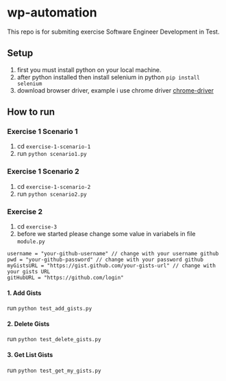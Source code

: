 # wp-automation
This repo is for submiting exercise Software Engineer Development in Test.

## Setup 
1. first you must install python on your local machine.
2. after python installed then install selenium in python `pip install selenium`
3. download browser driver, example i use chrome driver [chrome-driver](https://selenium-python.readthedocs.io/installation.html#drivers)

## How to run
### Exercise 1 Scenario 1
1. cd `exercise-1-scenario-1`
2. run `python scenario1.py`

### Exercise 1 Scenario 2
1. cd `exercise-1-scenario-2`
2. run `python scenario2.py`

### Exercise 2
1. cd `exercise-3`
2. before we started please change some value in variabels in file `module.py`
```
username = "your-github-username" // change with your username github
pwd = "your-github-password" // change with your password github
myGistsURL = "https://gist.github.com/your-gists-url" // change with your gists URL
gitHubURL = "https://github.com/login"
```
#### 1. Add Gists
run `python test_add_gists.py`

#### 2. Delete Gists
run `python test_delete_gists.py`

#### 3. Get List Gists
run `python test_get_my_gists.py`
